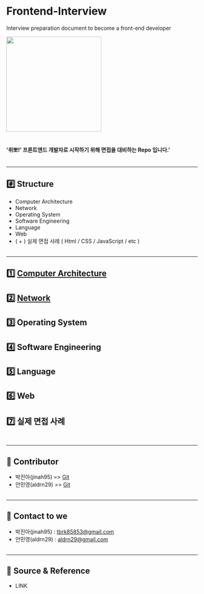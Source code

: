 # Frontend-Interview
 Interview preparation document to become a front-end developer

<img src="https://user-images.githubusercontent.com/97212459/182153488-910bf0be-8d78-448c-a3e1-4dff11dd293d.gif" width="250" height="250"> <br />
<br />

#### '취뽀!' 프론트엔드 개발자로 시작하기 위해 면접을 대비하는 Repo 입니다.'  <br /><br />

* * *

## #️⃣ Structure  
- Computer Architecture 
- Network 
- Operating System 
- Software Engineering 
- Language
- Web
- ( + ) 실제 면접 사례 ( Html / CSS / JavaScript / etc )<br /><br />
* * *

## 1️⃣ [Computer Architecture](https://github.com/jinah95/Frontend-Interview/tree/main/Computer%20Architecture)  
## 2️⃣ [Network](https://github.com/jinah95/Frontend-Interview/tree/main/Network )   
## 3️⃣ Operating System  
## 4️⃣ Software Engineering  
## 5️⃣ Language 
## 6️⃣ Web  
## 7️⃣ 실제 면접 사례  <br /><br />

* * *
## 👭 Contributor
  * 박진아(jinah95) => [Git](https://github.com/jinah95) <br />
  * 안민영(aldrn29) => [Git](https://github.com/aldrn29) <br/><br />
   * * *
## 📩 Contact to we 
  * 박진아(jinah95) : tbrk85853@gmail.com <br />
  * 안민영(aldrn29) : aldrn29@gmail.com<br /><br />
   * * *
## 🔗 Source & Reference  
 * LINK
